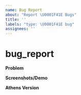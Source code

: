 ```yaml
---
name: Bug Report
about: "Report \U0001F41E Bugs"
title: ''
labels: "type: \U0001F41E bug"
assignees: ''
---
```


# bug\_report

**Problem**

**Screenshots/Demo**

**Athens Version**

